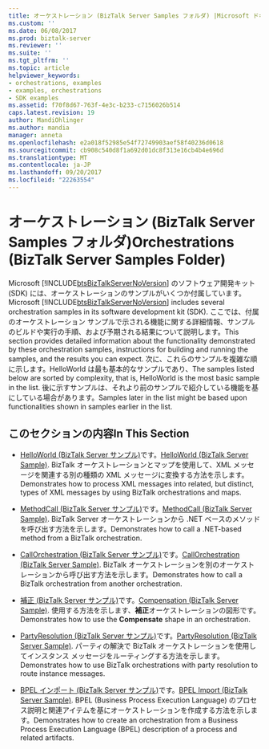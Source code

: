 ```yaml
---
title: オーケストレーション (BizTalk Server Samples フォルダ) |Microsoft ドキュメント
ms.custom: ''
ms.date: 06/08/2017
ms.prod: biztalk-server
ms.reviewer: ''
ms.suite: ''
ms.tgt_pltfrm: ''
ms.topic: article
helpviewer_keywords:
- orchestrations, examples
- examples, orchestrations
- SDK examples
ms.assetid: f70f8d67-763f-4e3c-b233-c7156026b514
caps.latest.revision: 19
author: MandiOhlinger
ms.author: mandia
manager: anneta
ms.openlocfilehash: e2a018f52985e54f72749903aef58f40236d0618
ms.sourcegitcommit: cb908c540d8f1a692d01dc8f313e16cb4b4e696d
ms.translationtype: MT
ms.contentlocale: ja-JP
ms.lasthandoff: 09/20/2017
ms.locfileid: "22263554"
---
```

# <a name="orchestrations-biztalk-server-samples-folder"></a><span data-ttu-id="0d6a0-102">オーケストレーション (BizTalk Server Samples フォルダ)</span><span class="sxs-lookup"><span data-stu-id="0d6a0-102">Orchestrations (BizTalk Server Samples Folder)</span></span>
<span data-ttu-id="0d6a0-103">Microsoft [!INCLUDE[btsBizTalkServerNoVersion](../includes/btsbiztalkservernoversion-md.md)] のソフトウェア開発キット (SDK) には、オーケストレーションのサンプルがいくつか付属しています。</span><span class="sxs-lookup"><span data-stu-id="0d6a0-103">Microsoft [!INCLUDE[btsBizTalkServerNoVersion](../includes/btsbiztalkservernoversion-md.md)] includes several orchestration samples in its software development kit (SDK).</span></span> <span data-ttu-id="0d6a0-104">ここでは、付属のオーケストレーション サンプルで示される機能に関する詳細情報、サンプルのビルドや実行の手順、および予期される結果について説明します。</span><span class="sxs-lookup"><span data-stu-id="0d6a0-104">This section provides detailed information about the functionality demonstrated by these orchestration samples, instructions for building and running the samples, and the results you can expect.</span></span> <span data-ttu-id="0d6a0-105">次に、これらのサンプルを複雑な順に示します。HelloWorld は最も基本的なサンプルであり、</span><span class="sxs-lookup"><span data-stu-id="0d6a0-105">The samples listed below are sorted by complexity, that is, HelloWorld is the most basic sample in the list.</span></span> <span data-ttu-id="0d6a0-106">後に示すサンプルは、それより前のサンプルで紹介している機能を基にしている場合があります。</span><span class="sxs-lookup"><span data-stu-id="0d6a0-106">Samples later in the list might be based upon functionalities shown in samples earlier in the list.</span></span>  
  
## <a name="in-this-section"></a><span data-ttu-id="0d6a0-107">このセクションの内容</span><span class="sxs-lookup"><span data-stu-id="0d6a0-107">In This Section</span></span>  
  
-   <span data-ttu-id="0d6a0-108">[HelloWorld (BizTalk Server サンプル)](../core/helloworld-biztalk-server-sample.md)です。</span><span class="sxs-lookup"><span data-stu-id="0d6a0-108">[HelloWorld (BizTalk Server Sample)](../core/helloworld-biztalk-server-sample.md).</span></span> <span data-ttu-id="0d6a0-109">BizTalk オーケストレーションとマップを使用して、XML メッセージを関連する別の種類の XML メッセージに変換する方法を示します。</span><span class="sxs-lookup"><span data-stu-id="0d6a0-109">Demonstrates how to process XML messages into related, but distinct, types of XML messages by using BizTalk orchestrations and maps.</span></span>  
  
-   <span data-ttu-id="0d6a0-110">[MethodCall (BizTalk Server サンプル)](../core/methodcall-biztalk-server-sample.md)です。</span><span class="sxs-lookup"><span data-stu-id="0d6a0-110">[MethodCall (BizTalk Server Sample)](../core/methodcall-biztalk-server-sample.md).</span></span> <span data-ttu-id="0d6a0-111">BizTalk Server オーケストレーションから .NET ベースのメソッドを呼び出す方法を示します。</span><span class="sxs-lookup"><span data-stu-id="0d6a0-111">Demonstrates how to call a .NET-based method from a BizTalk orchestration.</span></span>  
  
-   <span data-ttu-id="0d6a0-112">[CallOrchestration (BizTalk Server サンプル)](../core/callorchestration-biztalk-server-sample.md)です。</span><span class="sxs-lookup"><span data-stu-id="0d6a0-112">[CallOrchestration (BizTalk Server Sample)](../core/callorchestration-biztalk-server-sample.md).</span></span> <span data-ttu-id="0d6a0-113">BizTalk オーケストレーションを別のオーケストレーションから呼び出す方法を示します。</span><span class="sxs-lookup"><span data-stu-id="0d6a0-113">Demonstrates how to call a BizTalk orchestration from another orchestration.</span></span>  
  
-   <span data-ttu-id="0d6a0-114">[補正 (BizTalk Server サンプル)](../core/compensation-biztalk-server-sample.md)です。</span><span class="sxs-lookup"><span data-stu-id="0d6a0-114">[Compensation (BizTalk Server Sample)](../core/compensation-biztalk-server-sample.md).</span></span> <span data-ttu-id="0d6a0-115">使用する方法を示します、**補正**オーケストレーションの図形です。</span><span class="sxs-lookup"><span data-stu-id="0d6a0-115">Demonstrates how to use the **Compensate** shape in an orchestration.</span></span>  
  
-   <span data-ttu-id="0d6a0-116">[PartyResolution (BizTalk Server サンプル)](../core/partyresolution-biztalk-server-sample.md)です。</span><span class="sxs-lookup"><span data-stu-id="0d6a0-116">[PartyResolution (BizTalk Server Sample)](../core/partyresolution-biztalk-server-sample.md).</span></span> <span data-ttu-id="0d6a0-117">パーティの解決で BizTalk オーケストレーションを使用してインスタンス メッセージをルーティングする方法を示します。</span><span class="sxs-lookup"><span data-stu-id="0d6a0-117">Demonstrates how to use BizTalk orchestrations with party resolution to route instance messages.</span></span>  
  
-   <span data-ttu-id="0d6a0-118">[BPEL インポート (BizTalk Server サンプル)](../core/bpel-import-biztalk-server-sample.md)です。</span><span class="sxs-lookup"><span data-stu-id="0d6a0-118">[BPEL Import (BizTalk Server Sample)](../core/bpel-import-biztalk-server-sample.md).</span></span> <span data-ttu-id="0d6a0-119">BPEL (Business Process Execution Language) のプロセス説明と関連アイテムを基にオーケストレーションを作成する方法を示します。</span><span class="sxs-lookup"><span data-stu-id="0d6a0-119">Demonstrates how to create an orchestration from a Business Process Execution Language (BPEL) description of a process and related artifacts.</span></span>